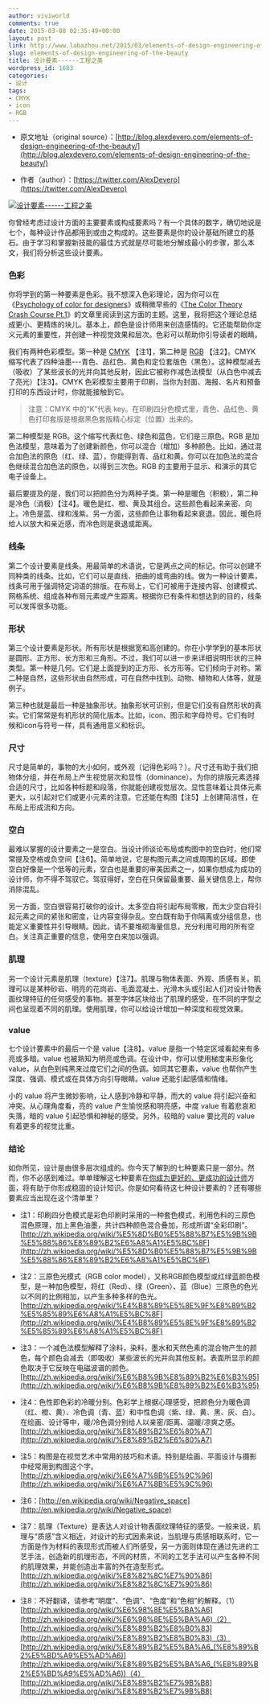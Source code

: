 ```yaml
---
author: viviworld
comments: true
date: 2015-03-08 02:35:49+00:00
layout: post
link: http://www.labazhou.net/2015/03/elements-of-design-engineering-of-the-beauty/
slug: elements-of-design-engineering-of-the-beauty
title: 设计要素------工程之美
wordpress_id: 1683
categories:
- 设计
tags:
- CMYK
- icon
- RGB
---
```



	
  * 原文地址（original source）：[http://blog.alexdevero.com/elements-of-design-engineering-of-the-beauty/](http://blog.alexdevero.com/elements-of-design-engineering-of-the-beauty/)

	
  * 作者（author）：[https://twitter.com/AlexDevero](https://twitter.com/AlexDevero)


[![设计要素------工程之美](http://www.labazhou.net/wp-content/uploads/2015/03/elements-of-design.jpg)](http://www.labazhou.net/wp-content/uploads/2015/03/elements-of-design.jpg)

你曾经考虑过设计方面的主要要素或构成要素吗？有一个具体的数字，确切地说是七个，每种设计作品都用到或由之构成的。这些要素是你的设计基础所建立的基石。由于学习和掌握新技能的最佳方式就是尽可能地分解成最小的步骤，那么本文，我们将分析这些设计要素。


### 色彩


你将学到的第一种要素是色彩。我不想深入色彩理论，因为你可以在《[Psychology of color for designers](http://blog.alexdevero.com/psychology-color-designers/)》或稍微早些的《[The Color Theory Crash Course Pt.1](http://blog.alexdevero.com/the-color-theory-crash-course-pt-1/)》的文章里阅读到这方面的主题。这里，我将把这个理论总结成更小、更精炼的块儿。基本上，颜色是设计师用来创造感情的。它还能帮助你定义元素的重要性，并创建一种视觉效果和层次。色彩可以帮助你引导读者的眼睛。

我们有两种色彩模型。第一种是 [CMYK](http://graphicdesign.about.com/od/colorbasics/a/cmyk.htm) 【注1】，第二种是 [RGB](http://graphicdesign.about.com/od/colorbasics/a/rgb.htm) 【注2】。CMYK 缩写代表了四种油墨---青色、品红色、黄色和定位套版色（黑色）。这种模型减去（吸收）了某些波长的光并向其他反射，因此它被称作减色法模型（从白色中减去了亮光）【注3】。CMYK 色彩模型主要用于印刷，当你为封面、海报、名片和预备打印的东西设计时，你就能接触到它。


<blockquote>注意：CMYK 中的“K”代表 key。在印刷四分色模式里，青色、品红色、黄色打印套版是根据黑色套版精心标定（位置）出来的。</blockquote>


第二种模型是 RGB。这个缩写代表红色、绿色和蓝色，它们是三原色。RGB 是加色法模型，意味着为了创建新颜色，你可以混合（增加）多种颜色。比如，通过混合加色法的原色（红、绿、蓝），你能得到青、品红和黄。你可以在加色法的混合色继续混合加色法的原色，以得到三次色。RGB 的主要用于显示、和演示的其它电子设备上。

最后要提及的是，我们可以把颜色分为两种子类。第一种是暖色（积极），第二种是冷色（消极）【注4】。暖色是红、橙、黄及其组合。这些颜色看起来亲密、向上。冷色是蓝、绿和浅紫。另一方面，这些颜色让事物看起来衰退。因此，暖色将给人以放大和亲近感，而冷色则是衰退或距离。


### 线条


第二个设计要素是线条。用最简单的术语说，它是两点之间的标记。你可以创建不同种类的线条。比如，它们可以是直线、扭曲的或弯曲的线。做为一种设计要素，线条可用于强调特定词语的排版。在布局上，它们可被用于连接内容、创建模式、网格系统、组成各种布局元素或产生距离。根据你已有条件和想达到的目的，线条可以发挥很多功能。


### 形状


第三个设计要素是形状。所有形状是根据宽和高创建的。你在小学学到的基本形状是圆形、正方形、长方形和三角形。不过，我们可以进一步来详细说明形状的三种类型。第一种是几何。它们是上面提到的正方形、长方形等。它们倾向于对称。第二种是自然，这些形状由自然形成，可在自然中找到。动物、植物和人体等，就是例子。

第三种也就是最后一种是抽象形状。抽象形状可识别，但是它们没有自然形状的真实。它们常常是有机形状的简化版本。比如，icon、图示和字母符号。它们有时候和icon与符号一样，具有通用意义和标识。


### 尺寸


尺寸是简单的，事物的大小如何，或外观（记得色彩吗？）。尺寸还有助于我们把物体分组，并在布局上产生视觉层次和显性（dominance）。为你的排版元素选择合适的尺寸，比如各种标题和段落，你就能创建视觉层次。显性意味着让具体元素更大，以引起对它们或更小元素的注意。它还能在构图【注5】上创建简洁性，在布局上形成流和方向。


### 空白


最难以掌握的设计要素之一是空白。当设计师谈论布局或构图中的空白时，他们常常提及空格或负空间【注6】。简单地说，它是构图元素之间或周围的区域。即使空白好像是一个低等的元素，空白也是重要的审美因素之一，如果你想成为成功的设计师，你不得不驾驭它。驾驭得好，空白在只保留最重要、最关键信息上，帮你消除混乱。

另一方面，空白很容易打破你的设计。太多空白将引起布局零散，而太少空白将引起元素之间的紧张和密度，让内容变得杂乱。空白既有助于你隔离或分组信息，也能定义重要性并引导眼睛。因此，请不要堆砌海量信息，充分利用可用的所有空白。关注真正重要的信息，使用空白来加以强调。


### 肌理


另一个设计元素是肌理（texture）【注7】。肌理与物体表面、外观、质感有关。肌理可以是某种砂岩、明亮的花岗岩、毛面混凝土、光滑木头或引起人们对设计物表面纹理特征的任何感受的事物。甚至字体区块给出了肌理的感受，在不同的字型之间也呈现着不同的肌理。使用肌理，你可以给设计增加一种深度和视觉效果。


### value


七个设计要素中的最后一个是 value【注8】。value 是指一个特定区域看起来有多亮或多暗。value 也被熟知为明亮或色调。在设计中，你可以使用梯度来形象化 value，从白色到纯黑来过度它们之间的色调。如同其它要素，value 也帮你产生深度、强调、模式或在具体方向引导眼睛。value 还能引起感情和情绪。

小的 value 将产生微妙影响，让人感到冷静和平静，而大的 value 将引起兴奋和冲突。从心理角度看，亮的 value 产生愉悦感和明亮感，中度 value 有着悲哀和失落，暗的 value 引起恐惧和神秘的感受。另外，较暗的 value 要比亮的 value 有着更多的视觉比重。


### 结论


如你所见，设计是由很多层次组成的。你今天了解到的七种要素只是一部分。然而，你不必感到难过。单单理解这七种要素在[你成为更好的、更成功的设计师](http://www.labazhou.net/2015/01/how-to-become-a-designer/)方面，将有助于你形成稳固的设计知识。你是如何看待这七种设计要素的？还有哪些要素应当出现在这个清单里？



	
  * 注1：印刷四分色模式是彩色印刷时采用的一种套色模式，利用色料的三原色混色原理，加上黑色油墨，共计四种颜色混合叠加，形成所谓“全彩印刷”。[http://zh.wikipedia.org/wiki/%E5%8D%B0%E5%88%B7%E5%9B%9B%E5%88%86%E8%89%B2%E6%A8%A1%E5%BC%8F](http://zh.wikipedia.org/wiki/%E5%8D%B0%E5%88%B7%E5%9B%9B%E5%88%86%E8%89%B2%E6%A8%A1%E5%BC%8F)

	
  * 注2：三原色光模式（RGB color model），又称RGB颜色模型或红绿蓝颜色模型，是一种加色模型，将红（Red）、绿（Green）、蓝（Blue）三原色的色光以不同的比例相加，以产生多种多样的色光。[http://zh.wikipedia.org/wiki/%E4%B8%89%E5%8E%9F%E8%89%B2%E5%85%89%E6%A8%A1%E5%BC%8F](http://zh.wikipedia.org/wiki/%E4%B8%89%E5%8E%9F%E8%89%B2%E5%85%89%E6%A8%A1%E5%BC%8F)

	
  * 注3：一个减色法模型解释了涂料，染料，墨水和天然色素的混合物产生的颜色，每个颜色会减去（即吸收）某些波长的光并向其他反射。表面所显示的颜色取决于它反映在电磁波谱的颜色。[http://zh.wikipedia.org/wiki/%E6%B8%9B%E8%89%B2%E6%B3%95](http://zh.wikipedia.org/wiki/%E6%B8%9B%E8%89%B2%E6%B3%95)

	
  * 注4：色性即色彩的冷暖分别。色彩学上根据心理感受，把颜色分为暖色调（红、橙、黄）、冷色调（青、蓝）和中性色调（紫、绿、黄、黑、灰、白）。在绘画、设计等中，暖/冷色调分别给人以亲密/距离、温暖/凉爽之感。[http://zh.wikipedia.org/wiki/%E8%89%B2%E6%80%A7](http://zh.wikipedia.org/wiki/%E8%89%B2%E6%80%A7)

	
  * 注5：构图是在视觉艺术中常用的技巧和术语。特别是绘画、平面设计与摄影中经常用到构图这个字。[http://zh.wikipedia.org/wiki/%E6%A7%8B%E5%9C%96](http://zh.wikipedia.org/wiki/%E6%A7%8B%E5%9C%96)

	
  * 注6：[http://en.wikipedia.org/wiki/Negative_space](http://en.wikipedia.org/wiki/Negative_space)

	
  * 注7：肌理（Texture）是表达人对设计物表面纹理特征的感受。一般来说，肌理与“质感”含义相近，对设计的形式因素来说，当肌理与质感相联系时，它一方面是作为材料的表现形式而被人们所感受，另一方面则体现在通过先进的工艺手法，创造新的肌理形态，不同的材质，不同的工艺手法可以产生各种不同的肌理效果，并能创造出丰富的外在造型形式。[http://zh.wikipedia.org/wiki/%E8%82%8C%E7%90%86](http://zh.wikipedia.org/wiki/%E8%82%8C%E7%90%86)

	
  * 注8：不好翻译，请参考“明度”、“色调”、“色度”和“色相”的解释。（1）[http://zh.wikipedia.org/wiki/%E6%98%8E%E5%BA%A6](http://zh.wikipedia.org/wiki/%E6%98%8E%E5%BA%A6)（2）[http://zh.wikipedia.org/wiki/%E8%89%B2%E8%B0%83](http://zh.wikipedia.org/wiki/%E8%89%B2%E8%B0%83)（3）[http://zh.wikipedia.org/wiki/%E8%89%B2%E5%BA%A6_(%E8%89%B2%E5%BD%A9%E5%AD%A6)](http://zh.wikipedia.org/wiki/%E8%89%B2%E5%BA%A6_(%E8%89%B2%E5%BD%A9%E5%AD%A6))（4）[http://zh.wikipedia.org/wiki/%E8%89%B2%E7%9B%B8](http://zh.wikipedia.org/wiki/%E8%89%B2%E7%9B%B8)


